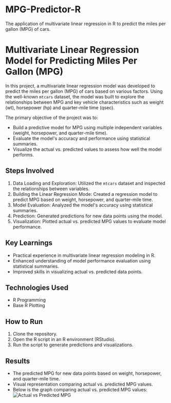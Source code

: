 # MPG-Predictor-R
The application of multivariate linear regression in R to predict the miles per gallon (MPG) of cars.
# Multivariate Linear Regression Model for Predicting Miles Per Gallon (MPG)

In this project, a multivariate linear regression model was developed to predict the miles per gallon (MPG) of cars based on various factors. Using the well-known `mtcars` dataset, the model was built to explore the relationships between MPG and key vehicle characteristics such as weight (wt), horsepower (hp) and quarter-mile time (qsec).

The primary objective of the project was to:
- Build a predictive model for MPG using multiple independent variables (weight, horsepower, and quarter-mile time).
- Evaluate the model's accuracy and performance using statistical summaries.
- Visualize the actual vs. predicted values to assess how well the model performs.

## Steps Involved

1. Data Loading and Exploration: Utilized the `mtcars` dataset and inspected the relationships between variables.
2. Building the Linear Regression Mode: Created a regression model to predict MPG based on weight, horsepower, and quarter-mile time.
3. Model Evaluation: Analyzed the model's accuracy using statistical summaries.
4. Prediction: Generated predictions for new data points using the model.
5. Visualization: Plotted actual vs. predicted MPG values to evaluate model performance.

## Key Learnings

- Practical experience in multivariate linear regression modeling in R.
- Enhanced understanding of model performance evaluation using statistical summaries.
- Improved skills in visualizing actual vs. predicted data points.

## Technologies Used

- R Programming
- Base R Plotting

## How to Run

1. Clone the repository.
2. Open the R script in an R environment (RStudio).
3. Run the script to generate predictions and visualizations.

## Results

- The predicted MPG for new data points based on weight, horsepower, and quarter-mile time.
- Visual representation comparing actual vs. predicted MPG values.
- Below is the graph comparing actual vs. predicted MPG values:
  ![Actual vs Predicted MPG](images/plot.jpg)

